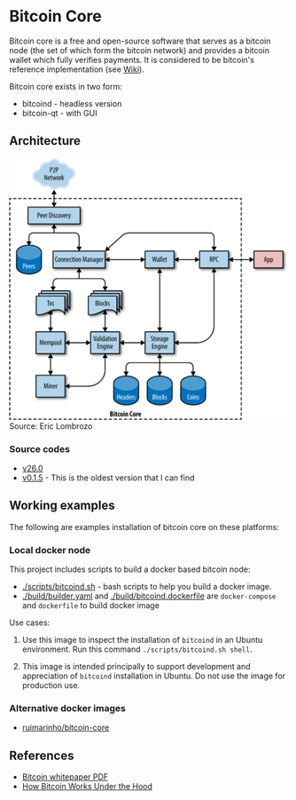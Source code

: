 # Bitcoin Core

Bitcoin core is a free and open-source software that serves as a bitcoin node (the set of which form the bitcoin network) and provides a bitcoin wallet which fully verifies payments. It is considered to be bitcoin's reference implementation (see [Wiki](https://en.wikipedia.org/wiki/Bitcoin_Core#cite_note-Antonopoulos-1)).

Bitcoin core exists in two form:

* bitcoind - headless version
* bitcoin-qt - with GUI

## Architecture

![Bitcoin core architecture (Source: Eric Lomborozo) ](./images/bitcoin-core-architecture.png) Source: Eric Lombrozo

### Source codes

* [v26.0](https://github.com/bitcoin/bitcoin/tree/v26.0)
* [v0.1.5](https://github.com/bitcoin/bitcoin/tree/v0.1.5) - This is the oldest version that I can find

## Working examples

The following are examples installation of bitcoin core on these platforms:

### Local docker node

This project includes scripts to build a docker based bitcoin node:

* [./scripts/bitcoind.sh](../scripts/bitcoind.sh) - bash scripts to help you build a docker image.
* [./build/builder.yaml](../build/builder.yaml) and [./build/bitcoind.dockerfile](../build/dev.dockerfile) are `docker-compose` and `dockerfile` to build docker image

Use cases:

1. Use this image to inspect the installation of `bitcoind` in an Ubuntu environment. Run this command `./scripts/bitcoind.sh shell`.

1. This image is intended principally to support development and appreciation of `bitcoind` installation in Ubuntu. Do not use the image for production use.

### Alternative docker images

* [ruimarinho/bitcoin-core](https://github.com/ruimarinho/docker-bitcoin-core)

## References

* [Bitcoin whitepaper PDF](https://bitcoinwhitepaper.co/)
* [How Bitcoin Works Under the Hood](https://www.youtube.com/watch?v=Lx9zgZCMqXE)